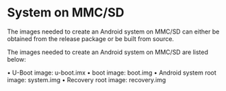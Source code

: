 # System on MMC/SD


The images needed to create an Android system on MMC/SD can either be obtained from the release package or be built
from source.


The images needed to create an Android system on MMC/SD are listed below:

• U-Boot image: u-boot.imx
• boot image: boot.img
• Android system root image: system.img
• Recovery root image: recovery.img


